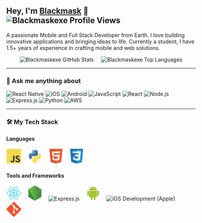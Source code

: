 ## Hey, I'm [Blackmask](https://www.prathamsnehi.com) 👋 <img src="https://komarev.com/ghpvc/?username=Blackmaskexe&label=Views&color=blue&style=plastic" alt="Blackmaskexe Profile Views" />

A passionate Mobile and Full Stack Developer from Earth. I love building innovative applications and bringing ideas to life. Currently a student, I have 1.5+ years of experience in crafting mobile and web solutions.

<div align="center">
  <img src="https://github-readme-stats.vercel.app/api?username=Blackmaskexe&show_icons=true&title_color=fff&icon_color=79ff97&text_color=9f9f9f&bg_color=151515&hide_border=true&cache_seconds=1800" alt="Blackmaskexe GitHub Stats" width="400"/>&nbsp;&nbsp;&nbsp;&nbsp;
  <img src="https://github-readme-stats.vercel.app/api/top-langs/?username=Blackmaskexe&layout=compact&langs_count=8&title_color=fff&icon_color=79ff97&text_color=9f9f9f&bg_color=151515&hide_border=true&cache_seconds=1800" alt="Blackmaskexe Top Languages" width="330"/>
</div>

---

### 💬 Ask me anything about

<div>
  <img src='https://img.shields.io/badge/React_Native-%2320232a.svg?&style=for-the-badge&logo=react&logoColor=%2361DAFB' height='28' alt='React Native'/>
  <img src='https://img.shields.io/badge/iOS-000000?style=for-the-badge&logo=ios&logoColor=white' height='28' alt='iOS'/>
  <img src='https://img.shields.io/badge/Android-3DDC84?logo=android&logoColor=white&style=for-the-badge' height='28' alt='Android'/>
  <img src='https://img.shields.io/badge/javascript-%23323330.svg?&style=for-the-badge&logo=javascript&logoColor=%23F7DF1E' height='28' alt='JavaScript'/>
  <img src='https://img.shields.io/badge/react-%2320232a.svg?&style=for-the-badge&logo=react&logoColor=%2361DAFB' height='28' alt='React'/>
  <img src='https://img.shields.io/badge/Node.js-339933?style=for-the-badge&logo=nodedotjs&logoColor=white' height='28' alt='Node.js'/>
  <img src='https://img.shields.io/badge/Express.js-000000?style=for-the-badge&logo=express&logoColor=white' height='28' alt='Express.js'/>
  <img src='https://img.shields.io/badge/python-3670A0?style=for-the-badge&logo=python&logoColor=ffdd54' height='28' alt='Python'/>
  <img src='https://img.shields.io/badge/AWS-%23FF9900.svg?&style=for-the-badge&logo=amazon-aws&logoColor=white' height='28' alt='AWS'/>
</div>

---

### 🛠️ My Tech Stack

#### Languages
<p align="left">
  <img src="https://raw.githubusercontent.com/devicons/devicon/master/icons/javascript/javascript-original.svg" height="40" alt="JavaScript" title="JavaScript">&nbsp;&nbsp;&nbsp;
  <img src="https://raw.githubusercontent.com/devicons/devicon/master/icons/python/python-original.svg" height="40" alt="Python" title="Python">&nbsp;&nbsp;&nbsp;
  <img src="https://raw.githubusercontent.com/devicons/devicon/master/icons/html5/html5-original.svg" height="40" alt="HTML5" title="HTML5">&nbsp;&nbsp;&nbsp;
  <img src="https://raw.githubusercontent.com/devicons/devicon/master/icons/css3/css3-original.svg" height="40" alt="CSS3" title="CSS3">&nbsp;&nbsp;&nbsp;
</p>

#### Tools and Frameworks
<p align="left">
  <img src="https://raw.githubusercontent.com/devicons/devicon/master/icons/react/react-original.svg" alt="React" height="40" title="React">&nbsp;&nbsp;&nbsp;
  <img src="https://raw.githubusercontent.com/devicons/devicon/master/icons/nodejs/nodejs-original.svg" alt="Node.js" height="40" title="Node.js">&nbsp;&nbsp;&nbsp;
  <img src="https://api.iconify.design/simple-icons/express.svg?color=white" height="40" alt="Express.js" title="Express.js">&nbsp;&nbsp;&nbsp;
  <img src="https://raw.githubusercontent.com/devicons/devicon/master/icons/android/android-plain.svg" height="40" alt="Android" title="Android">&nbsp;&nbsp;&nbsp;
  <img src="https://api.iconify.design/simple-icons/apple.svg?color=white" height="40" alt="iOS Development (Apple)" title="iOS Development (Apple)">&nbsp;&nbsp;&nbsp;
  <img src="https://raw.githubusercontent.com/devicons/devicon/master/icons/git/git-original.svg" height="40" alt="Git" title="Git">&nbsp;&nbsp;&nbsp;
</p>
